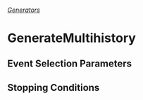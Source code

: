 ###### [Generators](README.md)

# GenerateMultihistory

## Event Selection Parameters

## Stopping Conditions
